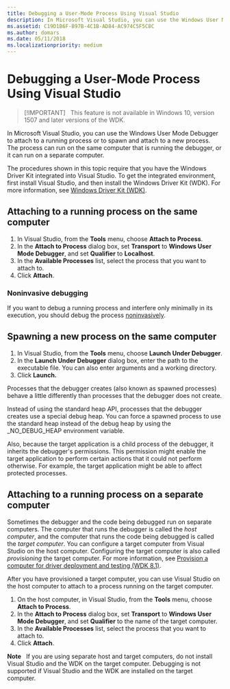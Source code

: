 ```yaml
---
title: Debugging a User-Mode Process Using Visual Studio
description: In Microsoft Visual Studio, you can use the Windows User Mode Debugger to attach to a running process or to spawn and attach to a new process. 
ms.assetid: C19D1B6F-B97B-4C1B-AD84-AC974C5F5C8C
ms.author: domars
ms.date: 05/11/2018
ms.localizationpriority: medium
---
```


# <span id="debugger.debugging_a_user-mode_process_using_visual_studio"></span>Debugging a User-Mode Process Using Visual Studio

> [!IMPORTANT]  
> This feature is not available in Windows 10, version 1507 and later versions of the WDK.
>

In Microsoft Visual Studio, you can use the Windows User Mode Debugger to attach to a running process or to spawn and attach to a new process. The process can run on the same computer that is running the debugger, or it can run on a separate computer.

The procedures shown in this topic require that you have the Windows Driver Kit integrated into Visual Studio. To get the integrated environment, first install Visual Studio, and then install the Windows Driver Kit (WDK). For more information, see [Windows Driver Kit (WDK)](http://go.microsoft.com/fwlink/p?linkid=391063).

## <span id="Attaching_to_a_running_process_on_the_same_computer"></span><span id="attaching_to_a_running_process_on_the_same_computer"></span><span id="ATTACHING_TO_A_RUNNING_PROCESS_ON_THE_SAME_COMPUTER"></span>Attaching to a running process on the same computer


1.  In Visual Studio, from the **Tools** menu, choose **Attach to Process**.
2.  In the **Attach to Process** dialog box, set **Transport** to **Windows User Mode Debugger**, and set **Qualifier** to **Localhost**.
3.  In the **Available Processes** list, select the process that you want to attach to.
4.  Click **Attach**.

### <span id="Noninvasive_debugging"></span><span id="noninvasive_debugging"></span><span id="NONINVASIVE_DEBUGGING"></span>Noninvasive debugging

If you want to debug a running process and interfere only minimally in its execution, you should debug the process [noninvasively](noninvasive-debugging--user-mode-.md).

## <span id="Spawning_a_new_process_on_the_same_computer"></span><span id="spawning_a_new_process_on_the_same_computer"></span><span id="SPAWNING_A_NEW_PROCESS_ON_THE_SAME_COMPUTER"></span>Spawning a new process on the same computer


1.  In Visual Studio, from the **Tools** menu, choose **Launch Under Debugger**.
2.  In the **Launch Under Debugger** dialog box, enter the path to the executable file. You can also enter arguments and a working directory.
3.  Click **Launch.**

Processes that the debugger creates (also known as spawned processes) behave a little differently than processes that the debugger does not create.

Instead of using the standard heap API, processes that the debugger creates use a special debug heap. You can force a spawned process to use the standard heap instead of the debug heap by using the \_NO\_DEBUG\_HEAP environment variable.

Also, because the target application is a child process of the debugger, it inherits the debugger's permissions. This permission might enable the target application to perform certain actions that it could not perform otherwise. For example, the target application might be able to affect protected processes.

## <span id="Attaching_to_a_running_process_on_a_separate_computer"></span><span id="attaching_to_a_running_process_on_a_separate_computer"></span><span id="ATTACHING_TO_A_RUNNING_PROCESS_ON_A_SEPARATE_COMPUTER"></span>Attaching to a running process on a separate computer


Sometimes the debugger and the code being debugged run on separate computers. The computer that runs the debugger is called the *host computer*, and the computer that runs the code being debugged is called the *target computer*. You can configure a target computer from Visual Studio on the host computer. Configuring the target computer is also called *provisioning* the target computer. For more information, see [Provision a computer for driver deployment and testing (WDK 8.1)](https://msdn.microsoft.com/library/windows/hardware/dn745909).

After you have provisioned a target computer, you can use Visual Studio on the host computer to attach to a process running on the target computer.

1.  On the host computer, in Visual Studio, from the **Tools** menu, choose **Attach to Process**.
2.  In the **Attach to Process** dialog box, set **Transport** to **Windows User Mode Debugger**, and set **Qualifier** to the name of the target computer.
3.  In the **Available Processes** list, select the process that you want to attach to.
4.  Click **Attach**.

**Note**  
If you are using separate host and target computers, do not install Visual Studio and the WDK on the target computer. Debugging is not supported if Visual Studio and the WDK are installed on the target computer.

 

 

 





